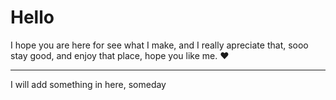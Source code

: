 # Hello

I hope you are here for see
what I make, and I really
apreciate that, sooo <br />
stay good, and enjoy that place,
hope you like me. :heart:

---

I will add something in here, someday
